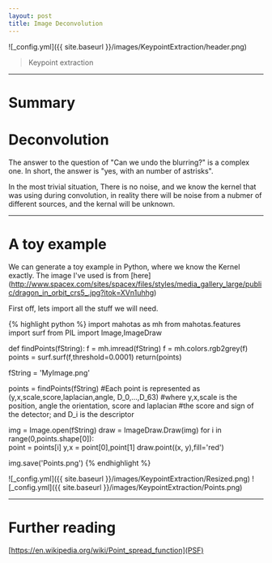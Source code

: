 ```yaml
---
layout: post
title: Image Deconvolution
---
```


![_config.yml]({{ site.baseurl }}/images/KeypointExtraction/header.png)

> Keypoint extraction

---
Summary
===============

Deconvolution
===============

The answer to the question of "Can we undo the blurring?" is a complex one. In short, the answer is "yes, with an number of astrisks". 

In the most trivial situation, There is no noise, and we know the kernel that was using during convolution, in reality there will be noise from a nubmer of different sources, and the kernal will be unknown.

---

A toy example
===============

We can generate a toy example in Python, where we know the Kernel exactly. The image I've used is from [here] (http://www.spacex.com/sites/spacex/files/styles/media_gallery_large/public/dragon_in_orbit_crs5_.jpg?itok=XVn1uhhg)


First off, lets import all the stuff we will need.

{% highlight python %}
import mahotas as mh
from mahotas.features import surf
from PIL import Image,ImageDraw

def findPoints(fString):
    f = mh.imread(fString)
    f = mh.colors.rgb2grey(f)
    points = surf.surf(f,threshold=0.0001)
    return(points)

fString = 'MyImage.png'

points = findPoints(fString)
#Each point is represented as (y,x,scale,score,laplacian,angle, D_0,...,D_63) 
#where y,x,scale is the position, angle the orientation, score and laplacian 
#the score and sign of the detector; and D_i is the descriptor


img = Image.open(fString)
draw = ImageDraw.Draw(img)
for i in range(0,points.shape[0]):  
    point = points[i]
    y,x = point[0],point[1]
    draw.point((x, y),fill='red')
    
img.save('Points.png')
{% endhighlight %}

![_config.yml]({{ site.baseurl }}/images/KeypointExtraction/Resized.png)
![_config.yml]({{ site.baseurl }}/images/KeypointExtraction/Points.png)


---

Further reading
===============
[https://en.wikipedia.org/wiki/Point_spread_function](PSF)